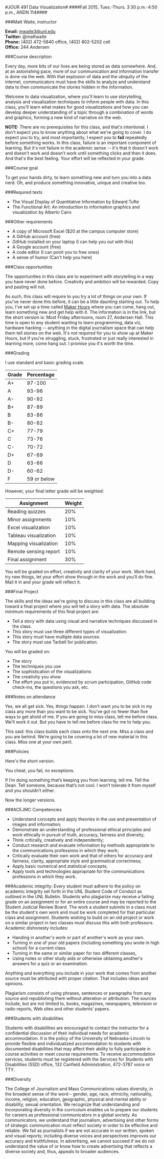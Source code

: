 #JOUR 491 Data Visualization#
####Fall 2015, Tues.-Thurs. 3:30 p.m.-4:50 p.m., ANDN 114####
###Matt Waite, instructor**Email:** mwaite3@unl.edu  **Twitter:** @mattwaite  **Phone:** (402) 472-5840 office, (402) 802-5202 cell  **Office:** 244 Andersen###Course descriptionEvery day, more bits of our lives are being stored as data somewhere. And, at an astonishing pace, more of our communication and information transfer is done via the web. With that explosion of data and the ubiquity of the internet, communicators must have the skills to analyze and understand data to then communicate the stories hidden in the information. 
Welcome to data visualization, where you'll learn to use storytelling, analysis and visualization techniques to inform people with data. In this class, you'll learn what makes for good visualizations and how you can develop deeper understanding of a topic through a combination of words and graphics, forming a new kind of narrative on the web.__NOTE:__ There are no prerequisites for this class, and that's intentional. I don't expect you to know anything about what we're going to cover. I do expect you to try, and most importantly, I expect you to __fail__ repeatedly before something works. In this class, failure is an important component of learning. But it's not failure in the academic sense -- it's that it doesn't work and doesn't work and doesn't work until something clicks and then it does. And that's the best feeling. Your effort will be reflected in your grade.
###Course goalTo get your hands dirty, to learn something new and turn you into a data nerd. Oh, and produce something innovative, unique and creative too.###Required texts* The Visual Display of Quantitative Information by Edward Tufte
* The Functional Art: An introduction to information graphics and visualization by Alberto Cairo
###Other requirements

* A copy of Microsoft Excel ($20 at the campus computer store)
* A GitHub account (free)
* GitHub installed on your laptop (I can help you out with this)
* A Google account (free)
* A code editor (I can point you to free ones)
* A sense of humor (Can't help you here)###Class opportunitiesThe opportunities in this class are to experiment with storytelling in a way you have never done before. Creativity and ambition will be rewarded. Copy and pasting will not.
As such, this class will require to you try a lot of things on your own. If you've never done this before, it can be a little daunting starting out. To help you, I've set up a time called [Maker Hours](http://www.makerhours.org) where you can come, hang out, learn something new and get help with it. The information is in the link, but the short version is: Most Friday afternoons, room 27, Andersen Hall. This time is open to any student wanting to learn programming, data viz, hardware hacking -- anything in the digital journalism space that can help them tell stories on the web. It's not required for you to show up at Maker Hours, but if you're struggling, stuck, frustrated or just really interested in learning more, come hang out. I promise you it's worth the time.###Grading

I use standard and basic grading scale.

|Grade|Percentage|
|-----|----------|
|A+|97-100|						
|A|93-96|
|A-|90-92|
|B+|87-89|
|B|83-86|
|B-|80-82|
|C+|77-79|
|C|73-76|						
|C-|70-72|	
|D+|67-69|
|D|63-66|					 
|D-|60-62|
|F|59 or below|

However, your final letter grade will be weighted:
|Assignment|Weight||----------|------||Reading quizzes|20%|
|Minor assignments|10%|
|Excel visualization|10%|
|Tableau visualization|10%|
|Mapping visualization|10%|
|Remote sensing report|10%|
|Final assignment|30%|You will be graded on effort, creativity and clarity of your work. Work hard, try new things, let your effort show through in the work and you'll do fine. Mail it in and your grade will reflect it.###Final Project
The skills and the ideas we're going to discuss in this class are all building toward a final project where you will tell a story with data. The absolute minimum requirements of this final project are: 

* Tell a story with data using visual and narrative techniques discussed in the class.
* This story must use three different types of visualization.
* This story must have multiple data sources.
* The story must use Tarbell for publication. 

You will be graded on:

* The story
* The techniques you use
* The sophistication of the visualizations
* The creativity you show
* The effort you put in, evidenced by scrum participation, GitHub code check-ins, the questions you ask, etc.
###Notes on attendanceYes, we all get sick. Yes, things happen. I don’t want you to be sick in my class any more than you want to be sick. You’ve got no fewer than five ways to get ahold of me. If you are going to miss class, tell me before class. We’ll work it out. But you have to tell me before class for me to help you.This said: this class builds each class onto the next one. Miss a class and you are behind. We’re going to be covering a lot of new material in this class. Miss one at your own peril.###PoliciesHere's the short version.You cheat, you fail, no exceptions. If I’m doing something that’s keeping you from learning, tell me. Tell the Dean. Tell someone, because that’s not cool. I won’t tolerate it from myself and you shouldn’t either.
Now the longer versions.###ACEJMC Competencies
* Understand concepts and apply theories in the use and presentation of images and information;
* Demonstrate an understanding of professional ethical principles and work ethically in pursuit of truth, accuracy, fairness and diversity;
* Think critically, creatively and independently;
* Conduct research and evaluate information by methods appropriate to the communications professions in which they work;
* Critically evaluate their own work and that of others for accuracy and fairness, clarity, appropriate style and grammatical correctness;
* Apply basic numerical and statistical concepts;
* Apply tools and technologies appropriate for the communications professions in which they work.###Academic integrity:Every student must adhere to the policy on academic integrity set forth in the UNL Student Code of Conduct as outlined in the UNL Bulletin. Students who plagiarize may receive a failing grade on an assignment or for an entire course and may be reported to the Student Judicial Review Board. The work a student submits in a class must be the student's own work and must be work completed for that particular class and assignment. Students wishing to build on an old project or work on a similar project in two classes must discuss this with both professors. Academic dishonesty includes:

* Handing in another's work or part of another's work as your own.* Turning in one of your old papers (including something you wrote in high school) for a current class.
* Turning in the same or similar paper for two different classes,* Using notes or other study aids or otherwise obtaining another's answers for a quiz or an examination.
Anything and everything you include in your work that comes from another source must be attributed with proper citation. That includes ideas and opinions. Plagiarism consists of using phrases, sentences or paragraphs from any source and republishing them without alteration or attribution. The sources include, but are not limited to, books, magazines, newspapers, television or radio reports, Web sites and other students’ papers.
###Students with disabilities 
Students with disabilities are encouraged to contact the instructor for a confidential discussion of their individual needs for academic accommodation. It is the policy of the University of Nebraska-Lincoln to provide flexible and individualized accommodation to students with documented disabilities that may affect their ability to fully participate in course activities or meet course requirements. To receive accommodation services, students must be registered with the Services for Students with Disabilities (SSD) office, 132 Canfield Administration, 472-3787 voice or TTY.
###Diversity
The College of Journalism and Mass Communications values diversity, in the broadest sense of the word – gender, age, race, ethnicity, nationality, income, religion, education, geographic, physical and mental ability or disability, sexual orientation. We recognize that understanding and incorporating diversity in the curriculum enables us to prepare our students for careers as professional communicators in a global society. As communicators, we understand that journalism, advertising and other forms of strategic communication must reflect society in order to be effective and reliable. We fail as journalists if we are not accurate in our written, spoken and visual reports; including diverse voices and perspectives improves our accuracy and truthfulness. In advertising, we cannot succeed if we do not understand the value of or know how to create advertising that reflects a diverse society and, thus, appeals to broader audiences.